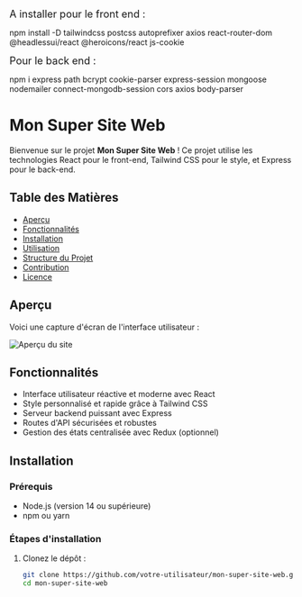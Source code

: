 <font size="+1">A installer pour le front end :</font>


npm install -D tailwindcss postcss autoprefixer axios react-router-dom @headlessui/react @heroicons/react js-cookie


<font size="+1">Pour le back end :</font>

npm i express path bcrypt cookie-parser express-session mongoose nodemailer connect-mongodb-session cors axios body-parser

# Mon Super Site Web

Bienvenue sur le projet **Mon Super Site Web** ! Ce projet utilise les technologies React pour le front-end, Tailwind CSS pour le style, et Express pour le back-end.

## Table des Matières

- [Aperçu](#aperçu)
- [Fonctionnalités](#fonctionnalités)
- [Installation](#installation)
- [Utilisation](#utilisation)
- [Structure du Projet](#structure-du-projet)
- [Contribution](#contribution)
- [Licence](#licence)

## Aperçu

Voici une capture d'écran de l'interface utilisateur :

![Aperçu du site](./screenshot.png)

## Fonctionnalités

- Interface utilisateur réactive et moderne avec React
- Style personnalisé et rapide grâce à Tailwind CSS
- Serveur backend puissant avec Express
- Routes d'API sécurisées et robustes
- Gestion des états centralisée avec Redux (optionnel)

## Installation

### Prérequis

- Node.js (version 14 ou supérieure)
- npm ou yarn

### Étapes d'installation

1. Clonez le dépôt :

   ```bash
   git clone https://github.com/votre-utilisateur/mon-super-site-web.git
   cd mon-super-site-web

